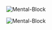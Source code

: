 
<center>

<p align="center">
  <img align="center" src="https://github-readme-stats.vercel.app/api?username=mental-block&show_icons=true&theme=default&count_private=true&title_color=18CAE6&icon_color=18CAE6&hide_border=true" alt="Mental-Block" />
</p>

<p align="center">
  <img align="center" src="https://github-readme-stats.vercel.app/api/top-langs/?username=mental-block&layout=compact&hide_border=true&title_color=18CAE6" alt="Mental-Block" />
</p>

</center>
